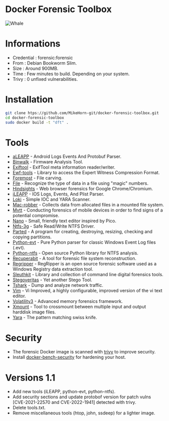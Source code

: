 # Docker Forensic Toolbox

![Whale](https://github.com/MikeHorn-git/docker-forensic-toolbox/assets/123373126/b6897176-b7dd-4cec-ae55-9bcdc93c6e12)

# Informations
* Credential : forensic:forensic
* From : Debian Bookworm Slim.
* Size : Around 900MB.
* Time : Few minutes to build. Depending on your system.
* Trivy : 0 unfixed vulnerabilities.

# Installation
```bash
git clone htps://github.com/MikeHorn-git/docker-forensic-toolbox.git
cd docker-forensic-toolbox
sudo docker build -t "dft" .
```

# Tools
* [aLEAPP](https://github.com/abrignoni/ALEAPP)                       - Android Logs Events And Protobuf Parser.
* [Binwalk](https://github.com/ReFirmLabs/binwalk)                    - Firmware Analysis Tool.
* [Exiftool](https://github.com/exiftool/exiftool)                    - ExifTool meta information reader/writer.
* [Ewf-tools](https://github.com/libyal/libewf)                       - Library to access the Expert Witness Compression Format.
* [Foremost](https://github.com/korczis/foremost)                     - File carving.
* [File](https://packages.debian.org/bookworm/file)                   - Recognize the type of data in a file using "magic" numbers.
* [Hindsights](https://github.com/obsidianforensics/hindsight)        - Web browser forensics for Google Chrome/Chromium.
* [iLEAPP](https://github.com/abrignoni/iLEAPP)                       - IOS Logs, Events, And Plist Parser.
* [Loki](https://github.com/Neo23x0/Loki)                             - Simple IOC and YARA Scanner.
* [Mac-robber](https://www.kali.org/tools/mac-robber/)                - Collects data from allocated files in a mounted file system.
* [Mvtt](https://github.com/mvt-project/mvt)                           - Conducting forensics of mobile devices in order to find signs of a potential compromise.
* [Nano](https://www.nano-editor.org/)                                - Small, friendly text editor inspired by Pico.
* [Ntfs-3g](https://github.com/tuxera/ntfs-3g)                        - Safe Read/Write NTFS Driver.
* [Parted](https://wiki.archlinux.org/title/Parted)                   - A program for creating, destroying, resizing, checking and copying partitions.
* [Python-evt](https://github.com/williballenthin/python-evt)         - Pure Python parser for classic Windows Event Log files (.evt).
* [Python-ntfs](https://github.com/williballenthin/python-ntfs)       - Open source Python library for NTFS analysis.
* [Recuperabit](https://github.com/Lazza/RecuperaBit)                 - A tool for forensic file system reconstruction.
* [Regripper](https://github.com/keydet89/RegRipper3.0)               - RegRipper is an open source forensic software used as a Windows Registry data extraction tool.
* [Sleuthkit](https://github.com/sleuthkit/sleuthkit)                 - Library and collection of command line digital forensics tools.
* [Stegoveritas](https://github.com/bannsec/stegoVeritas)             - Yet another Stego Tool.
* [Tshark](https://www.wireshark.org/docs/man-pages/tshark.html)      - Dump and analyze network traffic.
* [Vim](https://www.vim.org/)                                         - Vi Improved, a highly configurable, improved version of the vi text editor.
* [Volatility3](https://github.com/volatilityfoundation/volatility3)  - Advanced memory forensics framework.
* [Xmount](https://www.pinguin.lu/xmount)                             - Tool to crossmount between multiple input and output harddisk image files.
* [Yara](https://github.com/VirusTotal/yara)                          - The pattern matching swiss knife.

# Security
* The forensic Docker image is scanned with [trivy](https://github.com/aquasecurity/trivy) to improve security.
* Install [docker-bench-security](https://github.com/docker/docker-bench-security) for hardening your host.

# Versions 1.1 
* Add new tools (iLEAPP, python-evt, python-ntfs).
* Add security sections and update protobof version for patch vulns [CVE-2021-22570 and CVE-2022-1941] detected with trivy.
* Delete tools.txt.
* Remove miscellaneous tools (htop, john, ssdeep) for a lighter image.
